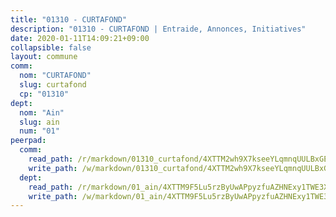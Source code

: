 ```yaml
---
title: "01310 - CURTAFOND"
description: "01310 - CURTAFOND | Entraide, Annonces, Initiatives"
date: 2020-01-11T14:09:21+09:00
collapsible: false
layout: commune
comm:
  nom: "CURTAFOND"
  slug: curtafond
  cp: "01310"
dept:
  nom: "Ain"
  slug: ain
  num: "01"
peerpad:
  comm:
    read_path: /r/markdown/01310_curtafond/4XTTM2wh9X7kseeYLqmnqUULBxGEBJrSR2ztGXt9TTRryv1Nm
    write_path: /w/markdown/01310_curtafond/4XTTM2wh9X7kseeYLqmnqUULBxGEBJrSR2ztGXt9TTRryv1Nm-K3TgUYLr1f6EpB2ZKTF13utR875e4iMokWSz35e2suGw8x2mcq6PKutykv44AC1Qum524TLCmicamrXWGLzE1cCEwQ1gpjssrqx8NLpuD3sPyKKJDZ8bqKT93N113JoSf7HNVEnZ
  dept:
    read_path: /r/markdown/01_ain/4XTTM9F5Lu5rzByUwAPpyzfuAZHNExy1TWE3X3wiTrPFfiAJr
    write_path: /w/markdown/01_ain/4XTTM9F5Lu5rzByUwAPpyzfuAZHNExy1TWE3X3wiTrPFfiAJr-K3TgUnxzeFoJA4CB58vXNvKXURJneTNZHUsypAQGicGiZu7AS2sPbjspGpj7s3MmMv58YhkLaSUMQMHaiKAfoMv6wF36Urxbqqh8MmnXpnKkbVhnAishABEkMRAiyAt8GGJ1Jer2
---
```


